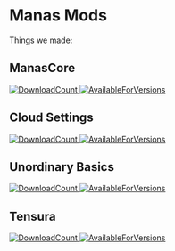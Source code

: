 # Manas Mods
Things we made:
## ManasCore
[![DownloadCount](https://cf.way2muchnoise.eu/619025.svg) ![AvailableForVersions](https://cf.way2muchnoise.eu/versions/619025.svg)](https://www.curseforge.com/minecraft/mc-mods/manascore)

## Cloud Settings
[![DownloadCount](https://cf.way2muchnoise.eu/622165.svg) ![AvailableForVersions](https://cf.way2muchnoise.eu/versions/622165.svg)](https://www.curseforge.com/minecraft/mc-mods/cloudsettings)

## Unordinary Basics
[![DownloadCount](https://cf.way2muchnoise.eu/620821.svg) ![AvailableForVersions](https://cf.way2muchnoise.eu/versions/620821.svg)](https://www.curseforge.com/minecraft/mc-mods/unordinary-basics)

## Tensura
[![DownloadCount](https://cf.way2muchnoise.eu/643695.svg) ![AvailableForVersions](https://cf.way2muchnoise.eu/versions/643695.svg)](https://www.curseforge.com/minecraft/mc-mods/tensura-reincarnated)
